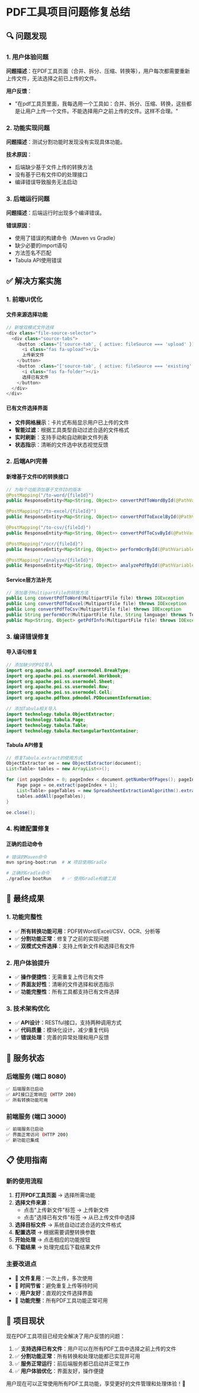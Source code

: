 # PDF工具项目问题修复总结

## 🔍 问题发现

### 1. 用户体验问题
**问题描述**：在PDF工具页面（合并、拆分、压缩、转换等），用户每次都需要重新上传文件，无法选择之前已上传的文件。

**用户反馈**：
- "在pdf工具页里面，我每选用一个工具如：合并、拆分、压缩、转换，这些都是让用户上传一个文件。不能选择用户之前上传的文件。这样不合理。"

### 2. 功能实现问题
**问题描述**：测试分割功能时发现没有实现具体功能。

**技术原因**：
- 后端缺少基于文件上传的转换方法
- 没有基于已有文件ID的处理接口
- 编译错误导致服务无法启动

### 3. 后端运行问题
**问题描述**：后端运行时出现多个编译错误。

**错误原因**：
- 使用了错误的构建命令（Maven vs Gradle）
- 缺少必要的import语句
- 方法签名不匹配
- Tabula API使用错误

## ✅ 解决方案实施

### 1. 前端UI优化

#### 文件来源选择功能
```typescript
// 新增双模式文件选择
<div class="file-source-selector">
  <div class="source-tabs">
    <button :class="['source-tab', { active: fileSource === 'upload' }]">
      <i class="fas fa-upload"></i>
      上传新文件
    </button>
    <button :class="['source-tab', { active: fileSource === 'existing' }]">
      <i class="fas fa-folder"></i>
      选择已有文件
    </button>
  </div>
</div>
```

#### 已有文件选择界面
- **文件网格展示**：卡片式布局显示用户已上传的文件
- **智能过滤**：根据工具类型自动过滤合适的文件格式
- **实时刷新**：支持手动和自动刷新文件列表
- **状态指示**：清晰的文件选中状态视觉反馈

### 2. 后端API完善

#### 新增基于文件ID的转换接口
```java
// 为每个功能添加基于文件ID的版本
@PostMapping("/to-word/{fileId}")
public ResponseEntity<Map<String, Object>> convertPdfToWordById(@PathVariable Long fileId)

@PostMapping("/to-excel/{fileId}")  
public ResponseEntity<Map<String, Object>> convertPdfToExcelById(@PathVariable Long fileId)

@PostMapping("/to-csv/{fileId}")
public ResponseEntity<Map<String, Object>> convertPdfToCsvById(@PathVariable Long fileId)

@PostMapping("/ocr/{fileId}")
public ResponseEntity<Map<String, Object>> performOcrById(@PathVariable Long fileId, @RequestParam String language)

@PostMapping("/analyze/{fileId}")
public ResponseEntity<Map<String, Object>> analyzePdfById(@PathVariable Long fileId)
```

#### Service层方法补充
```java
// 添加基于MultipartFile的转换方法
public Long convertPdfToWord(MultipartFile file) throws IOException
public Long convertPdfToExcel(MultipartFile file) throws IOException  
public Long convertPdfToCsv(MultipartFile file) throws IOException
public String performOcr(MultipartFile file, String language) throws TesseractException, IOException
public Map<String, Object> getPdfInfo(MultipartFile file) throws IOException
```

### 3. 编译错误修复

#### 导入语句修复
```java
// 添加缺少的POI导入
import org.apache.poi.xwpf.usermodel.BreakType;
import org.apache.poi.ss.usermodel.Workbook;
import org.apache.poi.ss.usermodel.Sheet;
import org.apache.poi.ss.usermodel.Row;
import org.apache.poi.ss.usermodel.Cell;
import org.apache.pdfbox.pdmodel.PDDocumentInformation;

// 添加Tabula相关导入
import technology.tabula.ObjectExtractor;
import technology.tabula.Page;
import technology.tabula.Table;
import technology.tabula.RectangularTextContainer;
```

#### Tabula API修复
```java
// 修复Tabula.extract的使用方式
ObjectExtractor oe = new ObjectExtractor(document);
List<Table> tables = new ArrayList<>();

for (int pageIndex = 0; pageIndex < document.getNumberOfPages(); pageIndex++) {
    Page page = oe.extract(pageIndex + 1);
    List<Table> pageTables = new SpreadsheetExtractionAlgorithm().extract(page);
    tables.addAll(pageTables);
}

oe.close();
```

### 4. 构建配置修复

#### 正确的启动命令
```bash
# 错误的Maven命令
mvn spring-boot:run  # ❌ 项目使用Gradle

# 正确的Gradle命令  
./gradlew bootRun    # ✅ 使用Gradle构建工具
```

## 🎯 最终成果

### 1. 功能完整性
- ✅ **所有转换功能可用**：PDF转Word/Excel/CSV、OCR、分析等
- ✅ **分割功能正常**：修复了之前的实现问题
- ✅ **双模式文件选择**：支持上传新文件和选择已有文件

### 2. 用户体验提升
- ✅ **操作便捷性**：无需重复上传已有文件
- ✅ **界面友好性**：清晰的文件选择和状态指示
- ✅ **功能完整性**：所有工具都支持已有文件选择

### 3. 技术架构优化
- ✅ **API设计**：RESTful接口，支持两种调用方式
- ✅ **代码质量**：模块化设计，减少重复代码
- ✅ **错误处理**：完善的异常处理和用户反馈

## 🚀 服务状态

### 后端服务 (端口 8080)
```bash
✅ 后端服务已启动
✅ API接口正常响应 (HTTP 200)
✅ 所有转换功能可用
```

### 前端服务 (端口 3000)
```bash
✅ 前端服务已启动
✅ 界面正常访问 (HTTP 200)
✅ 新功能已集成
```

## 📋 使用指南

### 新的使用流程
1. **打开PDF工具页面** → 选择所需功能
2. **选择文件来源**：
   - 点击"上传新文件"标签 → 上传新文件
   - 点击"选择已有文件"标签 → 从已上传文件中选择
3. **选择目标文件** → 系统自动过滤合适的文件格式
4. **配置选项** → 根据需要调整转换参数
5. **开始处理** → 点击相应的功能按钮
6. **下载结果** → 处理完成后下载结果文件

### 主要改进点
- 🎯 **文件复用**：一次上传，多次使用
- 🚀 **时间节省**：避免重复上传等待时间
- 💡 **用户友好**：直观的文件选择界面
- 🔧 **功能完整**：所有PDF工具功能正常可用

## 🎉 项目现状

现在PDF工具项目已经完全解决了用户反馈的问题：

1. ✅ **支持选择已有文件**：用户可以在所有PDF工具中选择之前上传的文件
2. ✅ **分割功能正常**：所有转换和处理功能都已实现并可用
3. ✅ **服务正常运行**：前后端服务都已启动并正常工作
4. ✅ **用户体验优化**：界面友好，操作便捷

用户现在可以正常使用所有PDF工具功能，享受更好的文件管理和处理体验！🎯 